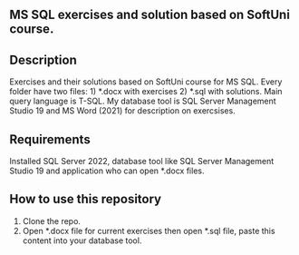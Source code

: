 ## MS SQL exercises and solution based on SoftUni course.

## **Description**
Exercises and their solutions based on SoftUni course for MS SQL. Every folder have two files: 1) *.docx with exercises  2) *.sql with solutions. 
Main query language is T-SQL. My database tool is SQL Server Management Studio 19 and MS Word (2021) for description on exercsises.

## Requirements
Installed SQL Server 2022, database tool like SQL Server Management Studio 19 and application who can open *.docx files.

## How to use this repository
1. Clone the repo.
2. Open *.docx file for current exercises then open *.sql file, paste this content into your database tool.

